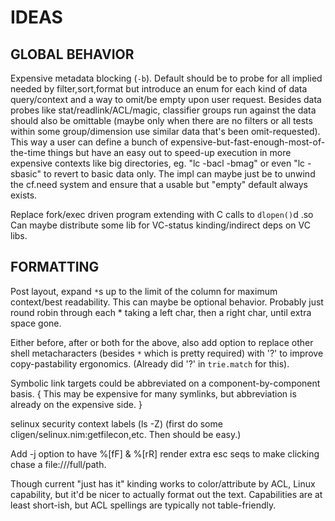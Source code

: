 IDEAS
=============

GLOBAL BEHAVIOR
---------------
Expensive metadata blocking (`-b`).
  Default should be to probe for all implied needed by filter,sort,format but
  introduce an enum for each kind of data query/context and a way to omit/be
  empty upon user request.  Besides data probes like stat/readlink/ACL/magic,
  classifier groups run against the data should also be omittable (maybe only
  when there are no filters or all tests within some group/dimension use
  similar data that's been omit-requested).  This way a user can define a
  bunch of expensive-but-fast-enough-most-of-the-time things but have an easy
  out to speed-up execution in more expensive contexts like big directories,
  eg. "lc -bacl -bmag" or even "lc -sbasic" to revert to basic data only.
  The impl can maybe just be to unwind the cf.need system and ensure that a
  usable but "empty" default always exists.

Replace fork/exec driven program extending with C calls to `dlopen()`d .so
Can maybe distribute some lib for VC-status kinding/indirect deps on VC libs.

FORMATTING
----------
Post layout, expand `*`s up to the limit of the column for maximum context/best
readability.  This can maybe be optional behavior.  Probably just round robin
through each * taking a left char, then a right char, until extra space gone.

Either before, after or both for the above, also add option to replace other
shell metacharacters (besides `*` which is pretty required) with '?' to improve
copy-pastability ergonomics.  (Already did '?' in `trie.match` for this).

Symbolic link targets could be abbreviated on a component-by-component basis.
{ This may be expensive for many symlinks, but abbreviation is already on the
expensive side. }

selinux security context labels (ls -Z)
(first do some cligen/selinux.nim:getfilecon,etc.  Then should be easy.)

Add -j option to have %[fF] & %[rR] render extra esc seqs to make clicking chase
a file:///full/path.

Though current "just has it" kinding works to color/attribute by ACL, Linux
capability, but it'd be nicer to actually format out the text.  Capabilities
are at least short-ish, but ACL spellings are typically not table-friendly.
